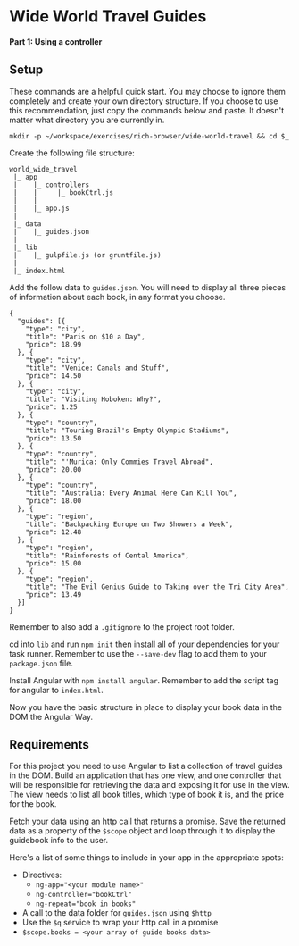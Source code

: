 # Wide World Travel Guides

#### Part 1: Using a controller

## Setup

These commands are a helpful quick start. You may choose to ignore them completely and create your own directory structure. If you choose to use this recommendation, just copy the commands below and paste. It doesn't matter what directory you are currently in.

```
mkdir -p ~/workspace/exercises/rich-browser/wide-world-travel && cd $_
```

Create the following file structure:

```
world_wide_travel
 |_ app
 |    |_ controllers
 |    |     |_ bookCtrl.js
 |    |
 |    |_ app.js
 |
 |_ data
 |    |_ guides.json
 |
 |_ lib
 |    |_ gulpfile.js (or gruntfile.js)
 |
 |_ index.html
```

Add the follow data to `guides.json`. You will need to display all three pieces of information about each book, in any format you choose.
```
{
  "guides": [{
    "type": "city",
    "title": "Paris on $10 a Day",
    "price": 18.99
  }, {
    "type": "city",
    "title": "Venice: Canals and Stuff",
    "price": 14.50
  }, {
    "type": "city",
    "title": "Visiting Hoboken: Why?",
    "price": 1.25
  }, {
    "type": "country",
    "title": "Touring Brazil's Empty Olympic Stadiums",
    "price": 13.50
  }, {
    "type": "country",
    "title": "'Murica: Only Commies Travel Abroad",
    "price": 20.00
  }, {
    "type": "country",
    "title": "Australia: Every Animal Here Can Kill You",
    "price": 18.00
  }, {
    "type": "region",
    "title": "Backpacking Europe on Two Showers a Week",
    "price": 12.48
  }, {
    "type": "region",
    "title": "Rainforests of Cental America",
    "price": 15.00
  }, {
    "type": "region",
    "title": "The Evil Genius Guide to Taking over the Tri City Area",
    "price": 13.49
  }]
}
```
Remember to also add a `.gitignore` to the project root folder.

cd into `lib` and run `npm init` then install all of your dependencies for your task runner. Remember to use the `--save-dev` flag to add them to your `package.json` file.

Install Angular with `npm install angular`. Remember to add the script tag for angular to `index.html`.

Now you have the basic structure in place to display your book data in the DOM the Angular Way.

## Requirements

For this project you need to use Angular to list a collection of travel guides in the DOM.
Build an application that has one view, and one controller that will be responsible for retrieving the data and exposing it for use in the view. The view needs to list all book titles, which type of book it is, and the price for the book.

Fetch your data using an http call that returns a promise. Save the returned data as a property of the `$scope` object and loop through it to display the guidebook info to the user.

Here's a list of some things to include in your app in the appropriate spots:
+ Directives:
  + `ng-app="<your module name>"`
  + `ng-controller="bookCtrl"`
  + `ng-repeat="book in books"`
+ A call to the data folder for `guides.json` using `$http`
+ Use the `$q` service to wrap your http call in a promise
+ `$scope.books = <your array of guide books data>`

